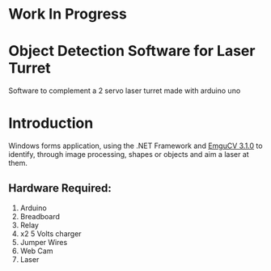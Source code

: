 # Work In Progress
# Object Detection Software for Laser Turret
Software to complement a 2 servo laser turret made with arduino uno

# Introduction
Windows forms application, using the .NET Framework and [EmguCV 3.1.0](http://www.emgu.com/wiki/files/3.1.0/document/html/8dee1f02-8c8a-4e37-87f4-05e10c39f27d.htm) to identify, through image processing, shapes or objects and aim a laser at them.

## Hardware Required:
1. Arduino 
2. Breadboard
3. Relay
4. x2 5 Volts charger
5. Jumper Wires
6. Web Cam
7. Laser
